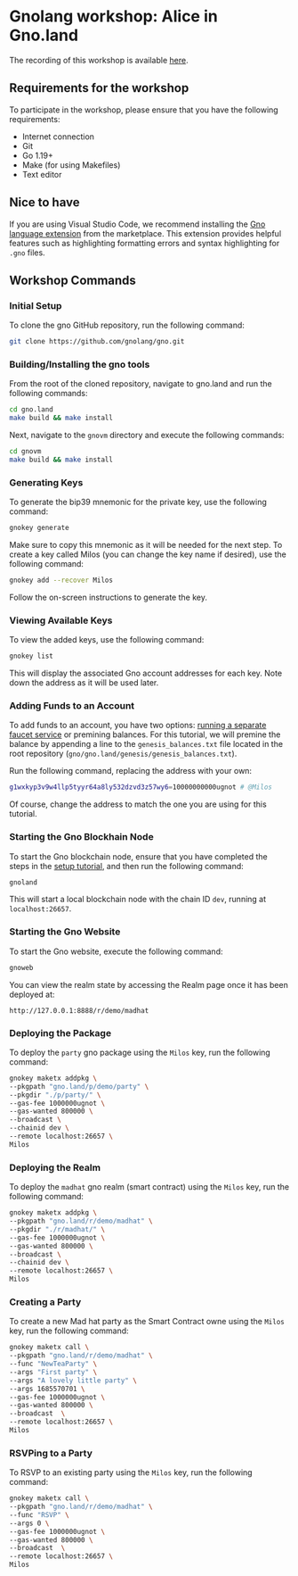 # Gnolang workshop: Alice in Gno.land

The recording of this workshop is available [here](#).

## Requirements for the workshop

To participate in the workshop, please ensure that you have the following requirements:

* Internet connection
* Git
* Go 1.19+
* Make (for using Makefiles)
* Text editor

## Nice to have

If you are using Visual Studio Code, we recommend installing the [Gno language extension](https://marketplace.visualstudio.com/items?itemName=harry-hov.gno) from the marketplace. This extension provides helpful features such as highlighting formatting errors and syntax highlighting for `.gno` files.

## Workshop Commands
### Initial Setup

To clone the gno GitHub repository, run the following command:

```bash
git clone https://github.com/gnolang/gno.git
```

### Building/Installing the gno tools

From the root of the cloned repository, navigate to gno.land and run the following commands:

```bash
cd gno.land
make build && make install
```

Next, navigate to the `gnovm` directory and execute the following commands:

```bash
cd gnovm
make build && make install
```

### Generating Keys

To generate the bip39 mnemonic for the private key, use the following command:

```bash
gnokey generate
```

Make sure to copy this mnemonic as it will be needed for the next step. To create a key called Milos (you can change the key name if desired), use the following command:

```bash
gnokey add --recover Milos
```

Follow the on-screen instructions to generate the key.

### Viewing Available Keys

To view the added keys, use the following command:

```bash
gnokey list
```

This will display the associated Gno account addresses for each key. Note down the address as it will be used later.

### Adding Funds to an Account

To add funds to an account, you have two options: [running a separate faucet service](https://github.com/gnolang/gno/tree/master/gno.land/cmd/gnofaucet) or premining balances. For this tutorial, we will premine the balance by appending a line to the `genesis_balances.txt` file located in the root repository (`gno/gno.land/genesis/genesis_balances.txt`).

Run the following command, replacing the address with your own:

```bash
g1wxkyp3v9w4llp5tyyr64a8ly532dzvd3z57wy6=10000000000ugnot # @Milos
```

Of course, change the address to match the one you are using for this tutorial.

### Starting the Gno Blockhain Node

To start the Gno blockchain node, ensure that you have completed the steps in the [setup tutorial](#buildinginstalling-the-gno-tools), and then run the following command:

```bash
gnoland
```

This will start a local blockchain node with the chain ID `dev`, running at `localhost:26657`.

### Starting the Gno Website

To start the Gno website, execute the following command:

```bash
gnoweb
```

You can view the realm state by accessing the Realm page once it has been deployed at:

`http://127.0.0.1:8888/r/demo/madhat`

### Deploying the Package

To deploy the `party` gno package using the `Milos` key, run the following command:
```bash
gnokey maketx addpkg \
--pkgpath "gno.land/p/demo/party" \
--pkgdir "./p/party/" \
--gas-fee 1000000ugnot \
--gas-wanted 800000 \
--broadcast \
--chainid dev \
--remote localhost:26657 \
Milos
```

### Deploying the Realm

To deploy the `madhat` gno realm (smart contract) using the `Milos` key, run the following command:
```bash
gnokey maketx addpkg \
--pkgpath "gno.land/r/demo/madhat" \
--pkgdir "./r/madhat/" \
--gas-fee 1000000ugnot \
--gas-wanted 800000 \
--broadcast \
--chainid dev \
--remote localhost:26657 \
Milos
```

### Creating a Party

To create a new Mad hat party as the Smart Contract owne using the `Milos` key, run the following command:
```bash
gnokey maketx call \
--pkgpath "gno.land/r/demo/madhat" \
--func "NewTeaParty" \
--args "First party" \
--args "A lovely little party" \
--args 1685570701 \
--gas-fee 1000000ugnot \
--gas-wanted 800000 \
--broadcast  \
--remote localhost:26657 \
Milos
```

### RSVPing to a Party

To RSVP to an existing party using the `Milos` key, run the following command:

```bash
gnokey maketx call \
--pkgpath "gno.land/r/demo/madhat" \
--func "RSVP" \
--args 0 \
--gas-fee 1000000ugnot \
--gas-wanted 800000 \
--broadcast  \
--remote localhost:26657 \
Milos
```

